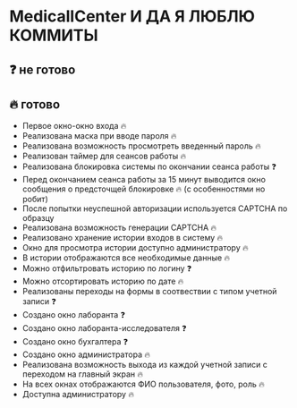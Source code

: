 # MedicallCenter И ДА Я ЛЮБЛЮ КОММИТЫ

## ❓ не готово
## 🔥 готово

* Первое окно-окно входа 🔥
* Реализована маска при вводе пароля 🔥
* Реализована возможность просмотреть введенный пароль 🔥
* Реализован таймер для сеансов работы 🔥
* Реализована блокировка системы по окончании сеанса работы ❓
* Перед окончанием сеанса работы за 15 минут выводится окно сообщения о предсточщей блокировке 🔥 (c особенностями но робит)
* После попытки неуспешной авторизации используется CAPTCHA по образцу
* Реализована возможность генерации CAPTCHA 🔥
* Реализовано хранение истории входов в систему 🔥
* Окно для просмотра истории доступно администратору 🔥
* В истории отображаются все необходимые данные 🔥
* Можно отфильтровать историю по логину ❓
* Можно отсортировать историю по дате 🔥
* Реализованы переходы на формы в соотвествии с типом учетной записи ❓
* Создано окно лаборанта ❓
* Создано окно лаборанта-исследователя ❓
* Создано окно бухгалтера ❓
* Создано окно администратора 🔥
* Реализована возможность выхода из каждой учетной записи с переходом на главный экран 🔥
* На всех окнах отображаются ФИО пользователя, фото, роль 🔥
* Доступна администратору 🔥

